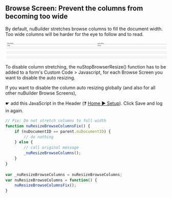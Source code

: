 ## Browse Screen: Prevent the columns from becoming too wide

By default, nuBuilder stretches browse columns to fill the document width. 
Too wide columns will be harder for the eye to follow and to read.

<p align="left">
  <img src="screenshots/wide_columns.png">
</p>


To disable column stretching, the nuStopBrowserResize() function has to be added to a form's Custom Code > Javascript, 
for each Browse Screen you want to disable the auto resizing.

If you want to disable the column auto resizing globally (and also for all other nuBuilder Browse Screens),

☛  add this JavaScript in the Header (❓ [Home ► Setup](/common/setup_header.gif)). Click Save and log in again.

  
```javascript
// Fix: Do not stretch columns to full width
function nuResizeBrowseColumnsFix() {
    if (nuDocumentID == parent.nuDocumentID) {
		// do nothing
    } else {
        // call original message   
        _nuResizeBrowseColumns();
    }
}

var _nuResizeBrowseColumns = nuResizeBrowseColumns; 
var nuResizeBrowseColumns = function() {
	nuResizeBrowseColumnsFix();
}
 ```

